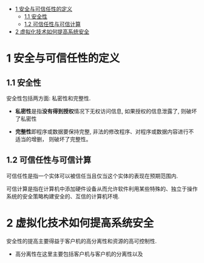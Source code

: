 
<!-- @import "[TOC]" {cmd="toc" depthFrom=1 depthTo=6 orderedList=false} -->

<!-- code_chunk_output -->

* [1 安全与可信任性的定义](#1-安全与可信任性的定义)
	* [1.1 安全性](#11-安全性)
	* [1.2 可信任性与可信计算](#12-可信任性与可信计算)
* [2 虚拟化技术如何提高系统安全](#2-虚拟化技术如何提高系统安全)

<!-- /code_chunk_output -->

# 1 安全与可信任性的定义

## 1.1 安全性

安全性包括两方面: 私密性和完整性. 

- **私密性**是指**没有得到授权**情况下无权访问信息, 如果授权的信息泄露了, 则破坏了私密性

- **完整性**即程序或数据要保持完整, 非法的修改程序、对程序或数据内容进行不适当的增删， 则破坏了完整性。

## 1.2 可信任性与可信计算

可信任性是指一个实体可以被信任当且仅当这个实体的表现在预期范围内. 

可信计算是指在计算机中添加硬件设备从而允许软件利用某些特殊的、独立于操作系统的安全策略构建安全的、互信的计算机环境.

# 2 虚拟化技术如何提高系统安全

安全性的提高主要得益于客户机的高分离性和资源的高可控制性. 

- 高分离性在这里主要包括客户机与客户机的分离性以及